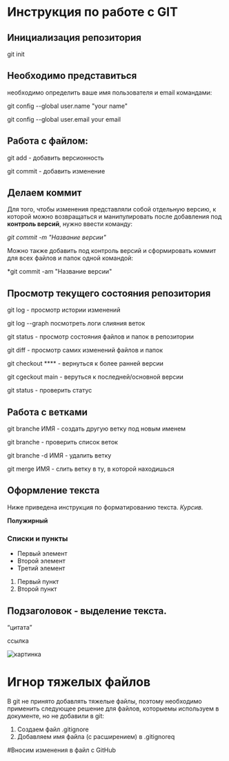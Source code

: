 # Инструкция по работе с GIT 

## Инициализация репозитория

git init 

## Необходимо представиться 
необходимо определить ваше имя пользователя и email командами:

git config --global user.name "your name"

git config --global user.email your email 


## Работа с файлом:

git add - добавить версионность

git commit - добавить изменение


## Делаем коммит

Для того, чтобы изменения представляли собой отдельную версию, к которой можно возвращаться и манипулировать после добавления под **контроль версий**, нужно ввести команду:

*git commit -m "Название версии"*

Можно также добавить под контроль версий и сформировать коммит для всех  файлов и папок одной командой:

*git commit -am "Название версии"


## Просмотр текущего состояния репозитория

git log - просмотр истории изменений

git log --graph посмотреть логи слияния веток

git status - просмотр состояния файлов и папок в репозитории

git diff - просмотр самих изменений файлов и папок

git checkout **** - вернуться к более ранней версии

git cgeckout main - веруться к последней/основной версии

git status - проверить статус

## Работа с ветками

git branche ИМЯ - создать другую ветку под новым именем

git branche - проверить список веток

git branche -d ИМЯ - удалить ветку

git merge ИМЯ - слить ветку в ту, в которой находишься


## Оформление текста
Ниже приведена инструкция по форматированию текста.
*Курсив.*

**Полужирный**

### Списки и пункты
* Первый элемент
* Второй элемент
* Третий элемент

1. Первый пункт
2. Второй пункт 

## Подзаголовок - выделение текста.

<q>цитата

<a>ссылка


![картинка](1.jpg)

# Игнор тяжелых файлов
В git не принято добавлять тяжелые файлы, поэтому необходимо применить следующее решение для файлов, которыемы используем в документе, но не добавили в git:

1. Создаем файл .gitignore
2. Добавляем имя файла (с расширением) в .gitignoreq

#Вносим изменения в файл с GitHub
